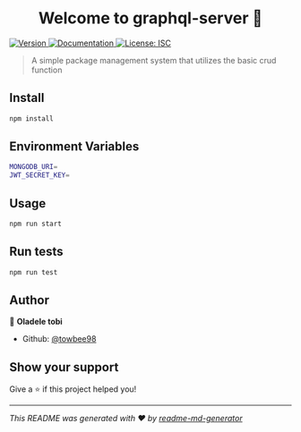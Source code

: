 <h1 align="center">Welcome to graphql-server 👋</h1>
<p>
  <a href="https://www.npmjs.com/package/graphql-server" target="_blank">
    <img alt="Version" src="https://img.shields.io/npm/v/graphql-server.svg">
  </a>
  <a href="https://github.com/towbee98/roughly-exc" target="_blank">
    <img alt="Documentation" src="https://img.shields.io/badge/documentation-yes-brightgreen.svg" />
  </a>
  <a href="#" target="_blank">
    <img alt="License: ISC" src="https://img.shields.io/badge/License-ISC-yellow.svg" />
  </a>
</p>

> A simple package management system that utilizes the basic crud function

## Install

```sh
npm install
```

## Environment Variables

```sh
MONGODB_URI=
JWT_SECRET_KEY=
```

## Usage

```sh
npm run start
```

## Run tests

```sh
npm run test
```

## Author

👤 **Oladele tobi**

- Github: [@towbee98](https://github.com/towbee98)

## Show your support

Give a ⭐️ if this project helped you!

---

_This README was generated with ❤️ by
[readme-md-generator](https://github.com/kefranabg/readme-md-generator)_

